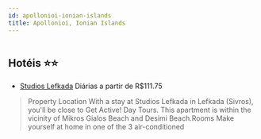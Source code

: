 ```yaml
---
id: apollonioi-ionian-islands
title: Apollonioi, Ionian Islands
---
```


<center><img src="https://assets.cosmos-data.com/1/23653fe9b09d46381a00a165c32ec8b8/556576.jpg" alt="" /></center>


## Hotéis ⭐️⭐️

-    [Studios Lefkada](https://www.hurb.com/aud/https://www.hurb.com/hoteis/apollonioi/studios-lefkada-JNP-JP321023?cmp=18055) Diárias a partir de R$111.75
   > Property Location With a stay at Studios Lefkada in Lefkada (Sivros), you&apos;ll be close to Get Active! Day Tours.  This apartment is within the vicinity of Mikros Gialos Beach and Desimi Beach.Rooms Make yourself at home in one of the 3 air-conditioned
